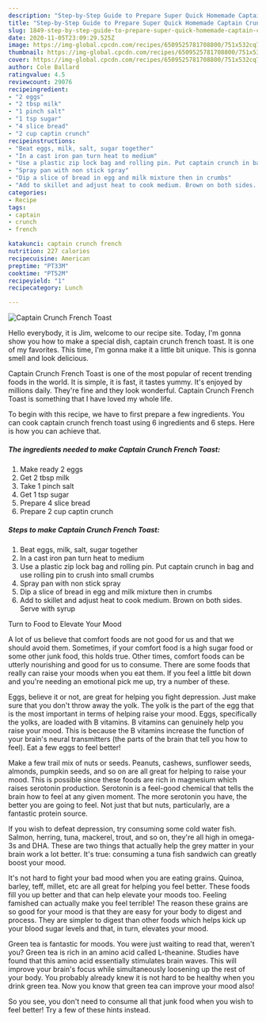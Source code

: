 ```yaml
---
description: "Step-by-Step Guide to Prepare Super Quick Homemade Captain Crunch French Toast"
title: "Step-by-Step Guide to Prepare Super Quick Homemade Captain Crunch French Toast"
slug: 1849-step-by-step-guide-to-prepare-super-quick-homemade-captain-crunch-french-toast
date: 2020-11-05T23:09:29.525Z
image: https://img-global.cpcdn.com/recipes/6509525781708800/751x532cq70/captain-crunch-french-toast-recipe-main-photo.jpg
thumbnail: https://img-global.cpcdn.com/recipes/6509525781708800/751x532cq70/captain-crunch-french-toast-recipe-main-photo.jpg
cover: https://img-global.cpcdn.com/recipes/6509525781708800/751x532cq70/captain-crunch-french-toast-recipe-main-photo.jpg
author: Cole Ballard
ratingvalue: 4.5
reviewcount: 29076
recipeingredient:
- "2 eggs"
- "2 tbsp milk"
- "1 pinch salt"
- "1 tsp sugar"
- "4 slice bread"
- "2 cup captin crunch"
recipeinstructions:
- "Beat eggs, milk, salt, sugar together"
- "In a cast iron pan turn heat to medium"
- "Use a plastic zip lock bag and rolling pin. Put captain crunch in bag and use rolling pin to crush into small crumbs"
- "Spray pan with non stick spray"
- "Dip a slice of bread in egg and milk mixture then in crumbs"
- "Add to skillet and adjust heat to cook medium. Brown on both sides. Serve with syrup"
categories:
- Recipe
tags:
- captain
- crunch
- french

katakunci: captain crunch french 
nutrition: 227 calories
recipecuisine: American
preptime: "PT33M"
cooktime: "PT52M"
recipeyield: "1"
recipecategory: Lunch

---
```



![Captain Crunch French Toast](https://img-global.cpcdn.com/recipes/6509525781708800/751x532cq70/captain-crunch-french-toast-recipe-main-photo.jpg)

Hello everybody, it is Jim, welcome to our recipe site. Today, I'm gonna show you how to make a special dish, captain crunch french toast. It is one of my favorites. This time, I'm gonna make it a little bit unique. This is gonna smell and look delicious.

Captain Crunch French Toast is one of the most popular of recent trending foods in the world. It is simple, it is fast, it tastes yummy. It's enjoyed by millions daily. They're fine and they look wonderful. Captain Crunch French Toast is something that I have loved my whole life.




To begin with this recipe, we have to first prepare a few ingredients. You can cook captain crunch french toast using 6 ingredients and 6 steps. Here is how you can achieve that.

<!--inarticleads1-->

##### The ingredients needed to make Captain Crunch French Toast:

1. Make ready 2 eggs
1. Get 2 tbsp milk
1. Take 1 pinch salt
1. Get 1 tsp sugar
1. Prepare 4 slice bread
1. Prepare 2 cup captin crunch




<!--inarticleads2-->

##### Steps to make Captain Crunch French Toast:

1. Beat eggs, milk, salt, sugar together
1. In a cast iron pan turn heat to medium
1. Use a plastic zip lock bag and rolling pin. Put captain crunch in bag and use rolling pin to crush into small crumbs
1. Spray pan with non stick spray
1. Dip a slice of bread in egg and milk mixture then in crumbs
1. Add to skillet and adjust heat to cook medium. Brown on both sides. Serve with syrup




Turn to Food to Elevate Your Mood


A lot of us believe that comfort foods are not good for us and that we should avoid them. Sometimes, if your comfort food is a high sugar food or some other junk food, this holds true. Other times, comfort foods can be utterly nourishing and good for us to consume. There are some foods that really can raise your moods when you eat them. If you feel a little bit down and you're needing an emotional pick me up, try a number of these.

Eggs, believe it or not, are great for helping you fight depression. Just make sure that you don't throw away the yolk. The yolk is the part of the egg that is the most important in terms of helping raise your mood. Eggs, specifically the yolks, are loaded with B vitamins. B vitamins can genuinely help you raise your mood. This is because the B vitamins increase the function of your brain's neural transmitters (the parts of the brain that tell you how to feel). Eat a few eggs to feel better!

Make a few trail mix of nuts or seeds. Peanuts, cashews, sunflower seeds, almonds, pumpkin seeds, and so on are all great for helping to raise your mood. This is possible since these foods are rich in magnesium which raises serotonin production. Serotonin is a feel-good chemical that tells the brain how to feel at any given moment. The more serotonin you have, the better you are going to feel. Not just that but nuts, particularly, are a fantastic protein source.

If you wish to defeat depression, try consuming some cold water fish. Salmon, herring, tuna, mackerel, trout, and so on, they're all high in omega-3s and DHA. These are two things that actually help the grey matter in your brain work a lot better. It's true: consuming a tuna fish sandwich can greatly boost your mood. 

It's not hard to fight your bad mood when you are eating grains. Quinoa, barley, teff, millet, etc are all great for helping you feel better. These foods fill you up better and that can help elevate your moods too. Feeling famished can actually make you feel terrible! The reason these grains are so good for your mood is that they are easy for your body to digest and process. They are simpler to digest than other foods which helps kick up your blood sugar levels and that, in turn, elevates your mood.

Green tea is fantastic for moods. You were just waiting to read that, weren't you? Green tea is rich in an amino acid called L-theanine. Studies have found that this amino acid essentially stimulates brain waves. This will improve your brain's focus while simultaneously loosening up the rest of your body. You probably already knew it is not hard to be healthy when you drink green tea. Now you know that green tea can improve your mood also!

So you see, you don't need to consume all that junk food when you wish to feel better! Try  a few  of  these  hints  instead.


